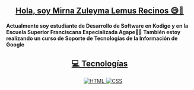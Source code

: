 <h2 align="center"><a href="https://youtu.be/frszEJb0aOo?t=4">Hola, soy Mirna Zuleyma Lemus Recinos  😄👋</a></h2>

	
#### Actualmente soy estudiante de Desarrollo de Software en Kodigo y en la Escuela Superior Franciscana Especializada Agape👨‍💻 También estoy realizando un curso de Soporte de Tecnologías de la Información de Google



<h2 align="center"><a href="https://youtu.be/frszEJb0aOo?t=4">💻 Tecnologías </a></h2>
<p align="center"> 
  &emsp; 
  <a href="https://www.w3.org/html/" target="_blank"> 
   <img alt="HTML" src="https://img.shields.io/badge/HTML5%20-%23E34F26.svg?style=plastic&logo=html5&logoColor=white">
  </a>   

  <a href="https://www.w3schools.com/css/" target="_blank">
    <img alt="CSS" src="https://img.shields.io/badge/CSS%20-%231572B6.svg?style=plastic&logo=css3&logoColor=white">
  </a>
</p>




  







  
      
      
   
